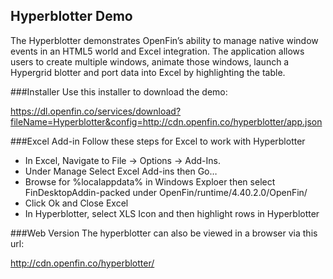 ## Hyperblotter Demo
The Hyperblotter demonstrates OpenFin’s ability to manage native window events in an HTML5 world and Excel integration. The application allows users to create multiple windows, animate those windows, launch a Hypergrid blotter and port data into Excel by highlighting the table.

###Installer
Use this installer to download the demo:

https://dl.openfin.co/services/download?fileName=Hyperblotter&config=http://cdn.openfin.co/hyperblotter/app.json

###Excel Add-in
Follow these steps for Excel to work with Hyperblotter
* In Excel, Navigate to File -> Options -> Add-Ins. 
* Under Manage Select Excel Add-ins then Go…
* Browse for %localappdata% in Windows Exploer then select FinDesktopAddin-packed under OpenFin/runtime/4.40.2.0/OpenFin/
* Click Ok and Close Excel
* In Hyperblotter, select XLS Icon and then highlight rows in Hyperblotter

###Web Version
The hyperblotter can also be viewed in a browser via this url:

http://cdn.openfin.co/hyperblotter/
